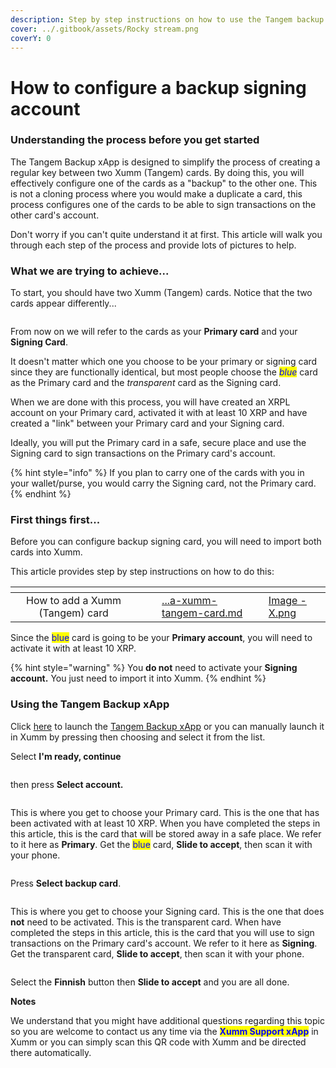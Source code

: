 ```yaml
---
description: Step by step instructions on how to use the Tangem backup xApp
cover: ../.gitbook/assets/Rocky stream.png
coverY: 0
---
```


# How to configure a backup signing account

### **Understanding the process before you get started**

The Tangem Backup xApp is designed to simplify the process of creating a regular key between two Xumm (Tangem) cards. By doing this, you will effectively configure one of the cards as a "backup" to the other one. This is not a cloning process where you would make a duplicate a card, this process configures one of the cards to be able to sign transactions on the other card's account.

Don't worry if you can't quite understand it at first. This article will walk you through each step of the process and provide lots of pictures to help.&#x20;

### What we are trying to achieve...

To start, you should have two Xumm (Tangem) cards. Notice that the two cards appear differently...

<figure><img src="../.gitbook/assets/Xumm Tangem card -3.png" alt=""><figcaption></figcaption></figure>

From now on we will refer to the cards as your **Primary card** and your **Signing Card**.&#x20;

It doesn't matter which one you choose to be your primary or signing card since they are functionally identical, but most people choose the _<mark style="color:blue;">blue</mark>_ card as the Primary card and the _transparent_ card as the Signing card.

When we are done with this process, you will have created an XRPL account on your Primary card, activated it with at least 10 XRP and have created a "link" between your Primary card and your Signing card.

Ideally, you will put the Primary card in a safe, secure place and use the Signing card to sign transactions on the Primary card's account.

{% hint style="info" %}
If you plan to carry one of the cards with you in your wallet/purse, you would carry the Signing card, not the Primary card.
{% endhint %}

### First things first...

Before you can configure backup signing card, you will need to import both cards into Xumm.

This article provides step by step instructions on how to do this:

<table data-view="cards"><thead><tr><th align="center"></th><th data-hidden></th><th data-hidden></th><th data-hidden data-card-target data-type="content-ref"></th><th data-hidden data-card-cover data-type="files"></th></tr></thead><tbody><tr><td align="center">How to add a Xumm (Tangem) card</td><td></td><td></td><td><a href="../getting-started-with-xumm/importing-your-account/...a-xumm-tangem-card.md">...a-xumm-tangem-card.md</a></td><td><a href="../.gitbook/assets/Image - X.png">Image - X.png</a></td></tr></tbody></table>

Since the <mark style="color:blue;">blue</mark> card is going to be your **Primary account**, you will need to activate it with at least 10 XRP.&#x20;

{% hint style="warning" %}
You **do not** need to activate your **Signing account.** You just need to import it into Xumm.
{% endhint %}

### Using the Tangem Backup xApp

Click [here](https://xumm.app/detect/xapp:xumm.tangem-backup) to launch the [Tangem Backup xApp](https://xumm.app/detect/xapp:xumm.tangem-backup) or you can manually launch it in Xumm by pressing<img src="../.gitbook/assets/image (5).png" alt="" data-size="line"> then choosing <img src="../.gitbook/assets/image (1).png" alt="" data-size="line">and select it from the list.

Select **I'm ready, continue**

<figure><img src="../.gitbook/assets/Tangem Backup - 2.png" alt=""><figcaption></figcaption></figure>

then press **Select account.**

<figure><img src="../.gitbook/assets/Tangem Backup - 1.png" alt=""><figcaption></figcaption></figure>

This is where you get to choose your Primary card. This is the one that has been activated with at least 10 XRP. When you have completed the steps in this article, this is the card that will be stored away in a safe place. We refer to it here as **Primary**. Get the <mark style="color:blue;">blue</mark> card, **Slide to accept**, then scan it with your phone.

<figure><img src="../.gitbook/assets/Tangem Backup - 3 (1).png" alt=""><figcaption></figcaption></figure>

Press **Select backup card**.

<figure><img src="../.gitbook/assets/Tangem Backup - 4 (1).png" alt=""><figcaption></figcaption></figure>

This is where you get to choose your Signing card. This is the one that does **not** need to be activated. This is the transparent card. When have completed the steps in this article, this is the card that you will use to sign transactions on the Primary card's account. We refer to it here as **Signing**. Get the transparent card, **Slide to accept**, then scan it with your phone.

<figure><img src="../.gitbook/assets/Tangem Backup - 4.png" alt=""><figcaption></figcaption></figure>

Select the **Finnish** button then **Slide to accept** and you are all done.





**Notes**

We understand that you might have additional questions regarding this topic so you are welcome to contact us any time via the <mark style="color:blue;">**Xumm Support xApp**</mark> in Xumm or you can simply scan this QR code with Xumm and be directed there automatically.

<figure><img src="../.gitbook/assets/Support banner Xumm.png" alt=""><figcaption></figcaption></figure>
